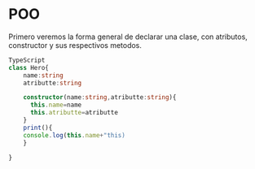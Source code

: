 # POO
Primero veremos la forma general de declarar una clase, con atributos, constructor y sus respectivos metodos.
```ts
TypeScript
class Hero{
	name:string
	atributte:string

	constructor(name:string,atributte:string){
	  this.name=name
	  this.atributte=atributte
	}
	print(){
	console.log(this.name+"this)
	}
	
}
```


<!--stackedit_data:
eyJoaXN0b3J5IjpbLTE4NjMwNzc0ODUsLTE2MDI2MjM0MTUsLT
cxNTE1MTE4NiwtMTkyOTkwMjIzLDgzMDQ3MjI4NywxNzU0MjMx
NTA1XX0=
-->